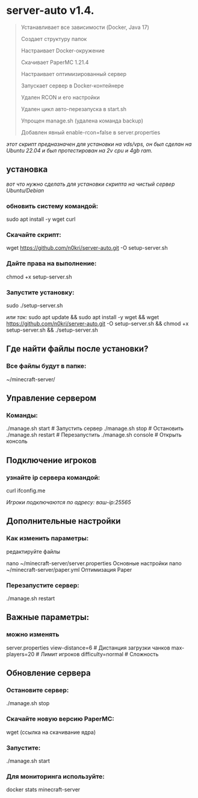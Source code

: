 # server-auto v1.4.

>Устанавливает все зависимости (Docker, Java 17)
>
>Создает структуру папок
>
>Настраивает Docker-окружение
>
>Скачивает PaperMC 1.21.4
>
>Настраивает оптимизированный сервер
>
>Запускает сервер в Docker-контейнере
>
>Удален RCON и его настройки
>
>Удален цикл авто-перезапуска в start.sh
>
>Упрощен manage.sh (удалена команда backup)
>
>Добавлен явный enable-rcon=false в server.properties

*этот скрипт предназначен для установки на vds/vps, он был сделан на Ubuntu 22.04 и был протестирован на 2v cpu и 4gb ram.*

  ## установка

_вот что нужно сделать для установки скрипта на чистый сервер Ubuntu/Debian_

### обновить систему командой: 
sudo apt install -y wget curl

### Скачайте скрипт: 
wget https://github.com/n0kri/server-auto.git -O setup-server.sh

### Дайте права на выполнение: 
chmod +x setup-server.sh

### Запустите установку: 
sudo ./setup-server.sh

*или так:* sudo apt update && sudo apt install -y wget && wget https://github.com/n0kri/server-auto.git -O setup-server.sh && chmod +x setup-server.sh && ./setup-server.sh

  ## Где найти файлы после установки?

### Все файлы будут в папке:

~/minecraft-server/

  ## Управление сервером

### Команды:

./manage.sh start    # Запустить сервер
./manage.sh stop     # Остановить
./manage.sh restart  # Перезапустить
./manage.sh console  # Открыть консоль

  ## Подключение игроков

### узнайте ip сервера командой:
curl ifconfig.me

*Игроки подключаются по адресу:*
_ваш-ip:25565_

  ## Дополнительные настройки

### Как изменить параметры:

редактируйте файлы

nano ~/minecraft-server/server.properties   Основные настройки
nano ~/minecraft-server/paper.yml        Оптимизация Paper

### Перезапустите сервер:

./manage.sh restart

  ## Важные параметры:
  ### можно изменять
  
server.properties
view-distance=6             # Дистанция загрузки чанков
max-players=20              # Лимит игроков
difficulty=normal           # Сложность

  ## Обновление сервера

### Остановите сервер:

./manage.sh stop

### Скачайте новую версию PaperMC:

wget (ссылка на скачивание ядра)

### Запустите:

./manage.sh start

### Для мониторинга используйте:

docker stats minecraft-server
